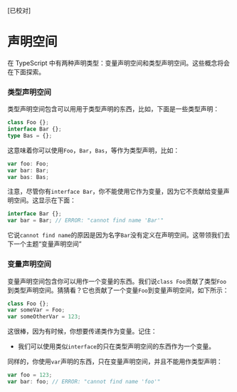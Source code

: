 [已校对]
# 声明空间

在 TypeScript 中有两种声明类型：变量声明空间和类型声明空间。这些概念将会在下面探索。

### 类型声明空间

类型声明空间包含可以用用于类型声明的东西，比如，下面是一些类型声明：
```ts
class Foo {};
interface Bar {};
type Bas = {};
```

这意味着你可以使用`Foo`，`Bar`，`Bas`，等作为类型声明，比如：
```ts
var foo: Foo;
var bar: Bar;
var bas: Bas;
```

注意，尽管你有`interface Bar`，你不能使用它作为变量，因为它不贡献给变量声明空间。这显示在下面：
```ts
interface Bar {};
var bar = Bar; // ERROR: "cannot find name 'Bar'"
```
它说`cannot find name`的原因是因为名字`Bar`没有定义在声明空间。这带领我们去下一个主题“变量声明空间”

### 变量声明空间

变量声明空间包含你可以用作一个变量的东西。我们说`class Foo`贡献了类型`Foo`到类型声明空间。猜猜看？它也贡献了一个变量`Foo`到变量声明空间，如下所示：
```ts
class Foo {};
var someVar = Foo;
var someOtherVar = 123;
```

这很棒，因为有时候，你想要传递类作为变量。记住：

- 我们可以使用类似`interface`的只在类型声明空间的东西作为一个变量。

同样的，你使用`var`声明的东西，只在变量声明空间，并且不能用作类型声明：
```ts
var foo = 123;
var bar: foo; // ERROR: "cannot find name 'foo'"
```